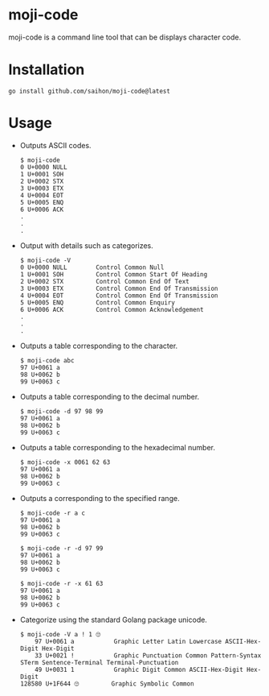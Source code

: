 # moji-code

moji-code is a command line tool that can be displays character code.

# Installation

```
go install github.com/saihon/moji-code@latest
```

# Usage

* Outputs ASCII codes.
    ```
    $ moji-code
    0 U+0000 NULL
    1 U+0001 SOH
    2 U+0002 STX
    3 U+0003 ETX
    4 U+0004 EOT
    5 U+0005 ENQ
    6 U+0006 ACK
    .
    .
    .
    ```

* Output with details such as categorizes.
    ```
    $ moji-code -V
    0 U+0000 NULL        Control Common Null
    1 U+0001 SOH         Control Common Start Of Heading
    2 U+0002 STX         Control Common End Of Text
    3 U+0003 ETX         Control Common End Of Transmission
    4 U+0004 EOT         Control Common End Of Transmission
    5 U+0005 ENQ         Control Common Enquiry
    6 U+0006 ACK         Control Common Acknowledgement
    .
    .
    .
    ```

* Outputs a table corresponding to the character.
    ```
    $ moji-code abc
    97 U+0061 a
    98 U+0062 b
    99 U+0063 c
    ```

* Outputs a table corresponding to the decimal number.
    ```
    $ moji-code -d 97 98 99
    97 U+0061 a
    98 U+0062 b
    99 U+0063 c
    ```

* Outputs a table corresponding to the hexadecimal number.
    ```
    $ moji-code -x 0061 62 63
    97 U+0061 a
    98 U+0062 b
    99 U+0063 c
    ```

* Outputs a corresponding to the specified range.
    ```
    $ moji-code -r a c
    97 U+0061 a
    98 U+0062 b
    99 U+0063 c
    
    $ moji-code -r -d 97 99
    97 U+0061 a
    98 U+0062 b
    99 U+0063 c
    
    $ moji-code -r -x 61 63
    97 U+0061 a
    98 U+0062 b
    99 U+0063 c
    ```

* Categorize using the standard Golang package unicode.
    ```
    $ moji-code -V a ! 1 🙄
        97 U+0061 a           Graphic Letter Latin Lowercase ASCII-Hex-Digit Hex-Digit
        33 U+0021 !           Graphic Punctuation Common Pattern-Syntax STerm Sentence-Terminal Terminal-Punctuation
        49 U+0031 1           Graphic Digit Common ASCII-Hex-Digit Hex-Digit
    128580 U+1F644 🙄         Graphic Symbolic Common
    ```
